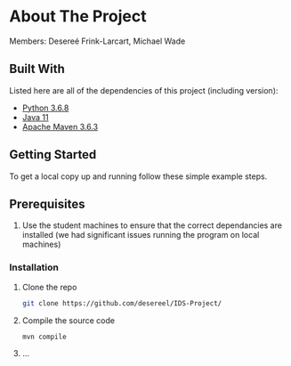 # About The Project

Members: Desereé Frink-Larcart, Michael Wade

## Built With
Listed here are all of the dependencies of this project (including version):

* [Python 3.6.8](https://www.python.org/)
* [Java 11](https://www.oracle.com/java/technologies/javase/jdk11-archive-downloads.html)
* [Apache Maven 3.6.3](https://maven.apache.org/download.cgi)



## Getting Started

To get a local copy up and running follow these simple example steps.

## Prerequisites

1. Use the student machines to ensure that the correct dependancies are installed (we had significant issues running the program on local machines)

### Installation

1. Clone the repo
   ```sh
   git clone https://github.com/desereel/IDS-Project/
   ```
2. Compile the source code
	```sh
	mvn compile 
	```
3. ...
